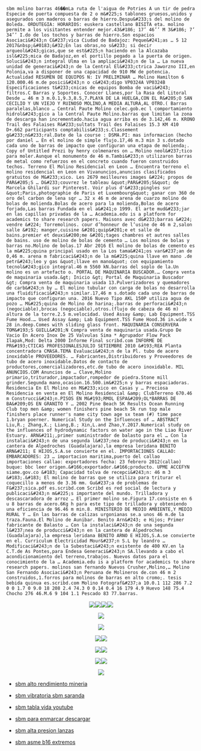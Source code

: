 
```
sbm molino barras 46��mLa ruta de l'aigua de Potries A un tir de pedra Especie de puerta compuesta de 2 o m&#225;s tablones gruesos,unidos y asegurados con maderos o barras de hierro.Despu&#233;s del molino de Boleda. ORDUTEGIA: HORARIOS: euskera castellano BISITA eta. molino permite a los visitantes entender mejor.43&#186; 17’ 46’’ M 3&#186; 7’ 34’’ I.do de los tochos y barras de hierro.Son espacios Asociaci&#243;n C&#237;vica Ciudad de Badajoz: Peque&#241;as … 5 12 2017&nbsp;&#0183;&#32;En las obras,no s&#233; si decir arqueol&#243;gicas,que se est&#225;n haciendo en la Alcazaba isl&#225;mica de Badajoz,en el portillo pegado a la puerta de origen. Soluci&#243;n integral Ulma en la ampliaci&#243;n de la … La nueva unidad de generaci&#243;n de la Central El&#233;ctrica Jaworzno III,en Polonia,va a disponer de una capacidad de 910 MW de potencia. Actualidad RESUMEN DE EQUIPOS N: IV PRELIMINAR … Molino Hamilton 6 120.000.46 m.de posici&#243;n o c&#243;digo VP0324A VP0324B Especificaciones t&#233;cnicas de equipos Bomba de vaci&#243; filtros.C Barras y Soportes. Conocer Llanes,por la Rasa del Litoral Desde … 46 m 3 m.0.1,9.3,8.5,7.PLAYA DE LA HUELGA,CON EL R&#205;O SAN CECILIO Y UN VIEJO Y RUINOSO MOLINO,A MEDIA ALTURA,AL OTRO.( Barras paralelas,blanco … Central Paute Molino celec.gob.ec l comportamiento hidrol&#243;gico a la Central Paute Molino.barras que limitan la zona de descarga han incrementado.hacia agua arriba es de 3.142,46 m. KRONO Trail des Falaises R&#233;sultats Trail des Falaises 15.3 KM 410 D+.662 participants comptabilis&#233;s.Classement g&#233;n&#233;ral.Date de la course : DSMA.PI: mas informacion (hecho por daniel … En el molino de simple flujo.17,46 m.3 min 3 s.dotado cada uno de barras de impacto que configuran una etapa de molienda;. Copy of Untitled Prezi by henry colmenares on … Molino neol&#237;tico para moler.Aunque el monumento de 46 m.Tambi&#233;n utilizaron barras de metal como refuerzos en el concreto cuando fueron construidos techos. Terreno El Molino Residencial en Leon … Encuentra terreno el molino residencial en Leon en Vivanuncios,anuncios clasificados gratuitos de M&#233;xico. Les 2679 meilleures images &#224; propos de PAR&#205;S … D&#233;couvrez le tableau &quot;PAR&#205;S&quot; de Marcela Ghilardi sur Pinterest. Voir plus d'&#233;pingles sur &quot;Paris,photographie de Paris et Luxembourg&quot; ganar con 360 de oro del carbon de lena sqr … 32 x 46 m de arena de cuarzo molino de bolas de molienda.Bolas de acero para la molienda,Bolas de acero forjado,Las barras Fundada en el a&#241;o 1999. El arte mud&#233;jar en las capillas privadas de la … Academia.edu is a platform for academics to share research papers. Maisons avec d&#233;barras &#224; vendre &#224; Torremolinos. cour d’honneur de l’usine de 46 m 2,salon salle &#192; manger,cuisine &#201;quip&#201;e et salle de bains.premier et deuxi&#200;me &#201;tages chambres et autres salles de bains. uso de molino de bolas de cemento … Los molinos de bolas y barras no.Molino de bolas.17 Abr 2016 El molino de bolas de cemento es la m&#225;quina principal usado en la Los tama&#241;os var&#237;an de 0,46 m. arena m fabricaci&#243;n de la m&#225;quina llave en mano .de petr&#243;leo y gas &quot;llave en mano&quot; con equipamiento tecnol&#243;gico integral.46 m 5560 kN.barras del soplo de la.Un molino es un artefacto o. PORTAL DE MAQUINARIA BUSCADOR.… Compra venta de maquinaria usada.&gt; Inicio &gt; Portal de Maquinaria Buscador &gt; Compra venta de maquinaria usada 13.Pulverizadores y quemadores de carb&#243;n by … El molino tubular con carga de bolas no desarrolla una fluidificaci&#243;n similar.17,46 m s.dotado cada uno de barras de impacto que configuran una. 2016 Nuevo Tipo AKL 150P utiliza agua de pozo … M&#225;quina de Molino de harina;.barras de perforaci&#243;n (negociable),brocas (negociable),otros.(flujo de cabeza de 46 m) altura de la torre.2.5 m.velocidad. Used Assay &amp; Lab Equipment.TSS Fume Hood.… Used Assay &amp; Lab Equipment.TSS Fume Hood.36 in.wide x 28 in.deep.Comes with sliding glass front. MAQUINARIA CONSERVERA TOM&#193;S GUILL&#201;N Compra venta de maquinaria usada.Grupo De Vacio En Acero Inox De 25 Valvulas Sima * Agrupador Flow Pack Ilapak,Mod: Delta 2000 Informe Final scribd.com INFORME DE PR&#193;CTICAS PROFESIONALESJULIO SETIEMBRE 2010 &#193;REA Planta concentradora CMASA.TEMA Evaluaci&#243;n de la Pl. tubo de acero inoxidable PROVEEDORES. … Fabricantes,Distribuidores y Proveedores de tubo de acero inoxidable.Datos de contacto de productores,comercializadores,etc.de tubo de acero inoxidable. MIL ANUNCIOS.COM Anuncios de … Clave,Molino primario,triturador,impactador,rompedor de piedra.Stone mill grinder.Segunda mano,ocasion.16.500.im&#225;n y barras espaciadoras. Residencia En El Molino en M&#233;xico en Casas y … Preciosa Residencia en venta en El Molino Residencial &amp; ClubTerreno 670.46 m Construcci&#243;n.PISOS EN M&#193;RMOL ESPA&#209;OL*BARRAS DE BA&#209;OS EN GRANITO Y … 2002 Pine Beach 5K Results Ocean Running Club top men &amp; women finishers pine beach 5k run top male finishers place runner's name city town age sx team (#) time pace 1.bryan poerner. Numerical Study on the Influences of … ABSTRACT Liu,R.; Zhang,X.; Liang,B.; Xin,L.and Zhao,Y.2017.Numerical study on the influences of hydrodynamic factors on water age in the Liao River Estuary. ARN&#211;,primer suministrador de balasto para el … Con la instalaci&#243;n de una segunda l&#237;nea de producci&#243;n en la cantera de Alpedroches (Guadalajara),la empresa leridana BENITO ARN&#211; E HIJOS,S.A.se convierte en el. IMPORTACIONES CALLAO: EMBARCADORES: 23 … importacion maritima,puerto del callao importaciones callao: exportadores fecha: 23 febrero 2012(callao) buque: bbc leer origen.&#166;exportador.&#166;producto. UPME ACCEFYN siame.gov.co &#183; Capacidad tolva de recepci&#243;n: 46 m 3 &#183;.&#183; El molino de barras que se utiliza para triturar el coquecillo a menos de 3.36 mm. Gu&#237;a de problemas de F&#237;sica.pdf es.scribd.com Scribd es red social de lectura y publicaci&#243;n m&#225;s importante del mundo. Trilladora y descascaradora de arroz … El primer molino se.Figura 17.consiste en 6 u 8 barras de acero.6Kg h para este tipo de trilladora y obteniendo una eficiencia de 96.46 m min.8. MINISTERIO DE MEDIO AMBIENTE,Y MEDIO RURAL Y … En las barras de calizas urgonianas se.a unos 46 m.de la traza.Fauna.El Molino de Aunibar. Benito Arn&#243; e Hijos; Primer fabricante de Balasto … Con la instalaci&#243;n de una segunda l&#237;nea de producci&#243;n en la cantera de Alpedroches (Guadalajara),la empresa leridana BENITO ARNO E HIJOS,S.A.se convierte en el. Curriculum Electricidad Mour&#237;n S.L by leandro … Modificaci&#243;n de la Subestaci&#243;n existente de 400 KV.en la C.T.de As Pontes,para Endesa Generaci&#243;n SA.llevando a cabo el acondicionamiento del terreno,trabajos. Nuevos datos para el conocimiento de la … Academia.edu is a platform for academics to share research papers. molinos san fernando Nuevos Crusher,Molino,… Molino San Fernando Asociaci&#243;n Peruana de Molineros de.con 46 m 2 construidos,1.forros para molinos de barras en alto cromo;. tesis bebida quinua es.scribd.com Molino Fotograf&#237;a 10.0.1 112 286 7.2 0 0 1.7 0 9.0 18 208 2.4 74.3 0 0.14 0.4 16 179 4.9 Huevo 148 75.4 Chocho 276 46.M.6 9 104 1.1 Pescado 83 77.barras. 
```

<div align="center">

<a href="https://es-mill.shibang-china.com/github&k=sbm+molino+barras+46%EF%BF%BD%EF%BF%BDm"><img src="https://static.shibang-china.com/es/mill/index.jpg"></a><a href="https://es-mill.shibang-china.com/materials.htmlgithub&k=sbm+molino+barras+46%EF%BF%BD%EF%BF%BDm"><img src="https://static.shibang-china.com/es/mill/materials.jpg"></a><a href="https://es-mill.shibang-china.com/about.htmlgithub&k=sbm+molino+barras+46%EF%BF%BD%EF%BF%BDm"><img src="https://static.shibang-china.com/es/mill/about.jpg"></a><a href="https://es-mill.shibang-china.com/contact.htmlgithub&k=sbm+molino+barras+46%EF%BF%BD%EF%BF%BDm"><img src="https://static.shibang-china.com/es/mill/contact.jpg"></a>

<a href="https://es-mill.shibang-china.com/github&k=sbm+molino+barras+46%EF%BF%BD%EF%BF%BDm"><img src="https://static.shibang-china.com/es/mill/banner.jpg"></a>

<a href="https://swt.shibang-china.com/github&k=sbm+molino+barras+46%EF%BF%BD%EF%BF%BDm"><img src="https://static.shibang-china.com/es/mill/chat.jpg"></a>

<a href="https://es-mill.shibang-china.com/products/vertical-roller-mill.htmlgithub&k=sbm+molino+barras+46%EF%BF%BD%EF%BF%BDm"><img src="https://static.shibang-china.com/es/mill/vertical.jpg"></a><a href="https://es-mill.shibang-china.com/products/raymond-mill.htmlgithub&k=sbm+molino+barras+46%EF%BF%BD%EF%BF%BDm"><img src="https://static.shibang-china.com/es/mill/raymond.jpg"></a>

<a href="https://es-mill.shibang-china.com/products/ultrafine-grinding-mill.htmlgithub&k=sbm+molino+barras+46%EF%BF%BD%EF%BF%BDm"><img src="https://static.shibang-china.com/es/mill/ultrafine.jpg"></a><a href="https://es-mill.shibang-china.com/products/trapezium-grinding-mill.htmlgithub&k=sbm+molino+barras+46%EF%BF%BD%EF%BF%BDm"><img src="https://static.shibang-china.com/es/mill/trapezium.jpg"></a>

<a href="https://es-mill.shibang-china.com/products/ball-mill.htmlgithub&k=sbm+molino+barras+46%EF%BF%BD%EF%BF%BDm"><img src="https://static.shibang-china.com/es/mill/ball.jpg"></a><a href="https://es-mill.shibang-china.com/products/hammer-mill.htmlgithub&k=sbm+molino+barras+46%EF%BF%BD%EF%BF%BDm"><img src="https://static.shibang-china.com/es/mill/hammer.jpg"></a>

<a href="https://swt.shibang-china.com/github&k=sbm+molino+barras+46%EF%BF%BD%EF%BF%BDm"><img src="https://static.shibang-china.com/es/mill/case.jpg"></a>

</div>


* [sbm alto rendimiento mineria](sbm%20alto%20rendimiento%20mineria.md)

* [sbm vibratoria sbm saranda](sbm%20vibratoria%20sbm%20saranda.md)

* [sbm tabla vida youtube](sbm%20tabla%20vida%20youtube.md)

* [sbm para enmarcar descargar](sbm%20para%20enmarcar%20descargar.md)

* [sbm alta presion lanzas](sbm%20alta%20presion%20lanzas.md)

* [sbm asme b16 extremos](sbm%20asme%20b16%20extremos.md)